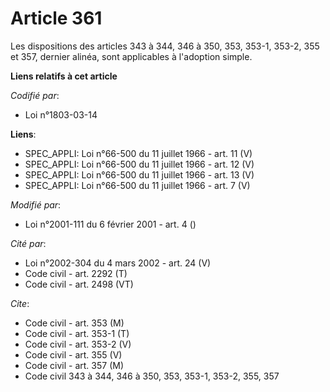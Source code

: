 # Article 361

Les dispositions des articles 343 à 344, 346 à 350, 353, 353-1, 353-2, 355 et 357, dernier alinéa, sont applicables à
l'adoption simple.

**Liens relatifs à cet article**

_Codifié par_:

  - Loi n°1803-03-14

**Liens**:

  - SPEC_APPLI: Loi n°66-500 du 11 juillet 1966 - art. 11 (V)
  - SPEC_APPLI: Loi n°66-500 du 11 juillet 1966 - art. 12 (V)
  - SPEC_APPLI: Loi n°66-500 du 11 juillet 1966 - art. 13 (V)
  - SPEC_APPLI: Loi n°66-500 du 11 juillet 1966 - art. 7 (V)

_Modifié par_:

  - Loi n°2001-111 du 6 février 2001 - art. 4 ()

_Cité par_:

  - Loi n°2002-304 du 4 mars 2002 - art. 24 (V)
  - Code civil - art. 2292 (T)
  - Code civil - art. 2498 (VT)

_Cite_:

  - Code civil - art. 353 (M)
  - Code civil - art. 353-1 (T)
  - Code civil - art. 353-2 (V)
  - Code civil - art. 355 (V)
  - Code civil - art. 357 (M)
  - Code civil 343 à 344, 346 à 350, 353, 353-1, 353-2, 355, 357
